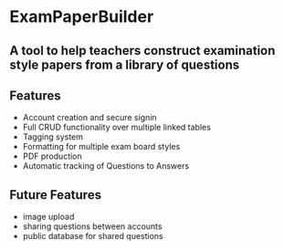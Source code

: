 # ExamPaperBuilder

## A tool to help teachers construct examination style papers from a library of questions

## Features

- Account creation and secure signin
- Full CRUD functionality over multiple linked tables
- Tagging system
- Formatting for multiple exam board styles
- PDF production
- Automatic tracking of Questions to Answers

## Future Features

- image upload
- sharing questions between accounts
- public database for shared questions
